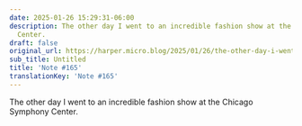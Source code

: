 ```yaml
---
date: 2025-01-26 15:29:31-06:00
description: The other day I went to an incredible fashion show at the Chicago Symphony
  Center.
draft: false
original_url: https://harper.micro.blog/2025/01/26/the-other-day-i-went.html
sub_title: Untitled
title: 'Note #165'
translationKey: 'Note #165'
---
```


The other day I went to an incredible fashion show at the Chicago Symphony Center.